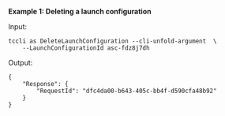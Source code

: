 **Example 1: Deleting a launch configuration**



Input: 

```
tccli as DeleteLaunchConfiguration --cli-unfold-argument  \
    --LaunchConfigurationId asc-fdz8j7dh
```

Output: 
```
{
    "Response": {
        "RequestId": "dfc4da00-b643-405c-bb4f-d590cfa48b92"
    }
}
```

